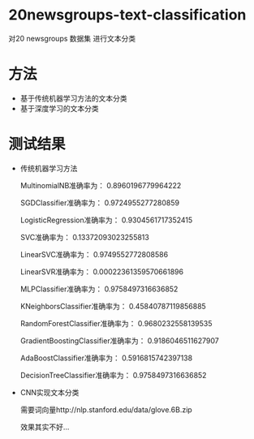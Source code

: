 # 20newsgroups-text-classification
对20 newsgroups 数据集 进行文本分类
# 方法
- 基于传统机器学习方法的文本分类
- 基于深度学习的文本分类
# 测试结果
- 传统机器学习方法

    MultinomialNB准确率为： 0.8960196779964222

    SGDClassifier准确率为： 0.9724955277280859

    LogisticRegression准确率为： 0.9304561717352415

    SVC准确率为： 0.13372093023255813

    LinearSVC准确率为： 0.9749552772808586

    LinearSVR准确率为： 0.00022361359570661896

    MLPClassifier准确率为： 0.9758497316636852

    KNeighborsClassifier准确率为： 0.45840787119856885

    RandomForestClassifier准确率为： 0.9680232558139535

    GradientBoostingClassifier准确率为： 0.9186046511627907

    AdaBoostClassifier准确率为： 0.5916815742397138

    DecisionTreeClassifier准确率为： 0.9758497316636852

- CNN实现文本分类

    需要词向量http://nlp.stanford.edu/data/glove.6B.zip

    效果其实不好...
